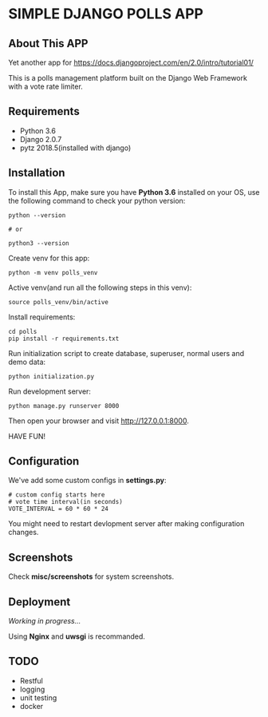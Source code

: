 # SIMPLE DJANGO POLLS APP

## About This APP

Yet another app for <https://docs.djangoproject.com/en/2.0/intro/tutorial01/>

This is a polls management platform built on the Django Web Framework with a vote rate limiter.

## Requirements

* Python 3.6
* Django 2.0.7
* pytz 2018.5(installed with django)

## Installation
To install this App, make sure you have **Python 3.6** installed on your OS, use the following command to check your python version:

```
python --version

# or

python3 --version
```

Create venv for this app:

```
python -m venv polls_venv
```

Active venv(and run all the following steps in this venv):

```
source polls_venv/bin/active
```

Install requirements:

```
cd polls
pip install -r requirements.txt
```

Run initialization script to create database, superuser, normal users and demo data:

```
python initialization.py
```

Run development server:

```
python manage.py runserver 8000
```

Then open your browser and visit <http://127.0.0.1:8000>.

HAVE FUN!

## Configuration

We've add some custom configs in **settings.py**:

```
# custom config starts here
# vote time interval(in seconds)
VOTE_INTERVAL = 60 * 60 * 24
```

You might need to restart devlopment server after making configuration changes.

## Screenshots

Check **misc/screenshots** for system screenshots.

## Deployment

*Working in progress...*

Using **Nginx** and **uwsgi** is recommanded.

## TODO

* Restful
* logging
* unit testing
* docker